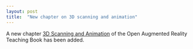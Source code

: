 ```yaml
---
layout: post
title:  "New chapter on 3D scanning and animation"
---
```


A new chapter [3D Scanning and Animation](https://codereality.net/ar-for-eu-book/chapter/3dscanning-animation/) of the Open Augmented Reality Teaching Book has been added.

